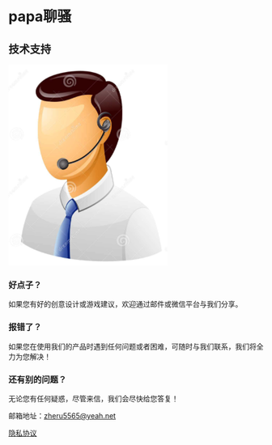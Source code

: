 # papa聊骚

## 技术支持

 ![image](https://github.com/zheru5565/papaliaosao/raw/master/call_man.png)

### 好点子？

如果您有好的创意设计或游戏建议，欢迎通过邮件或微信平台与我们分享。

### 报错了？

如果您在使用我们的产品时遇到任何问题或者困难，可随时与我们联系，我们将全力为您解决！

### 还有别的问题？

无论您有任何疑惑，尽管来信，我们会尽快给您答复！

邮箱地址：zheru5565@yeah.net

[隐私协议](https://raw.githubusercontent.com/zheru5565/papaliaosao/master/privacy.cmd)
